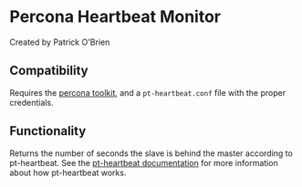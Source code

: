 Percona Heartbeat Monitor
=====================
Created by Patrick O'Brien

Compatibility 
-------------
Requires the [percona toolkit](http://www.percona.com/software/percona-toolkit), and a `pt-heartbeat.conf` file with the proper credentials. 

Functionality
-------------
Returns the number of seconds the slave is behind the master according to pt-heartbeat. See the [pt-heartbeat documentation](http://www.percona.com/doc/percona-toolkit/2.2/pt-heartbeat.html) for more information about how pt-heartbeat works.


